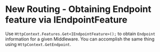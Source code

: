 # New Routing - Obtaining Endpoint feature via IEndpointFeature

Use `HttpContext.Features.Get<IEndpointFeature>();` to obtain `Endpoint` information for a given Middleware. You can accomplish the same thing using `HttpContext.GetEndpoint`.